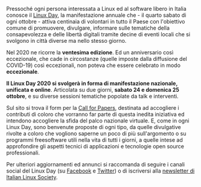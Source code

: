 <!--
.. title: Linux Day 2020
.. slug: linux-day-2020
.. date: 2020-05-23 00:00:00
.. tags: 
.. category: 
.. link: 
.. description: 
.. type: text
.. image_copy: 
.. previewimage:
-->


Pressoché ogni persona interessata a Linux ed al software libero in Italia conosce il <a href="https://www.linuxday.it/">Linux Day</a>, la manifestazione annuale che - il quarto sabato di ogni ottobre - attiva centinaia di volontari in tutto il Paese con l'obiettivo comune di promuovere, divulgare, informare sulle tematiche della consapevolezza e delle libertà digitali tramite decine di eventi locali che si svolgono in città diverse ma nello stesso giorno.

<!-- TEASER_END -->

Nel 2020 ne ricorre la <strong>ventesima edizione</strong>. Ed un anniversario così eccezionale, che cade in circostanze (quelle imposte dalla diffusione del COVID-19) così eccezionali, non poteva che essere celebrato in modo <strong>eccezionale</strong>.

<strong>Il Linux Day 2020 si svolgerà in forma di manifestazione nazionale, unificata e online</strong>. Articolata su due giorni, <strong>sabato 24 e domenica 25 ottobre</strong>, e su diverse sessioni tematiche popolate da talk e interventi.

Sul sito si trova il form per la <a href="https://www.linuxday.it/2020/partecipa/">Call for Papers</a>, destinata ad accogliere i contributi di coloro che vorranno far parte di questa inedita iniziativa ed intendono accogliere la sfida del palco nazionale virtuale. E, come in ogni Linux Day, sono benvenute proposte di ogni tipo, da quelle divulgative rivolte a coloro che vogliono saperne un poco di più sull'argomento o su programmi freesoftware utili nella vita di tutti i giorni, a quelle intese ad approfondire gli aspetti tecnici di applicazioni e tecnologie open source professionali.

Per ulteriori aggiornamenti ed annunci si raccomanda di seguire i canali social del Linux Day (su <a rel="nofollow" href="https://www.facebook.com/LinuxDayItalia">Facebook</a> e <a rel="nofollow" href="https://twitter.com/linuxdayitalia">Twitter</a>) o di iscriversi alla <a href="/newsletter">newsletter di Italian Linux Society</a>.